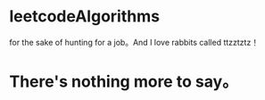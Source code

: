 # leetcodeAlgorithms
for the sake of hunting for a job。And I love rabbits called ttzztztz！
# There's nothing more to say。
